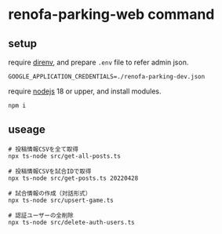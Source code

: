 # renofa-parking-web command

## setup

require [direnv](https://github.com/direnv/direnv), and prepare `.env` file to refer admin json.

```.env
GOOGLE_APPLICATION_CREDENTIALS=./renofa-parking-dev.json
```

require [nodejs](https://nodejs.org/ja/) 18 or upper, and install modules.

```shell
npm i
```

## useage

```shell
# 投稿情報CSVを全て取得
npx ts-node src/get-all-posts.ts

# 投稿情報CSVを試合IDで取得
npx ts-node src/get-posts.ts 20220428

# 試合情報の作成（対話形式）
npx ts-node src/upsert-game.ts

# 認証ユーザーの全削除
npx ts-node src/delete-auth-users.ts
```

